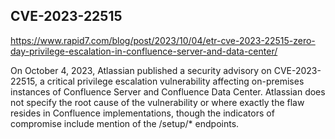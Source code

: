 ## CVE-2023-22515

https://www.rapid7.com/blog/post/2023/10/04/etr-cve-2023-22515-zero-day-privilege-escalation-in-confluence-server-and-data-center/

On October 4, 2023, Atlassian published a security advisory on CVE-2023-22515, a critical privilege escalation vulnerability affecting on-premises instances of Confluence Server and Confluence Data Center. Atlassian does not specify the root cause of the vulnerability or where exactly the flaw resides in Confluence implementations, though the indicators of compromise include mention of the /setup/* endpoints.